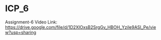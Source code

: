 # ICP_6

Assignment-6 Video Link: https://drive.google.com/file/d/1D2XIOxsB2SrgGv_HBOH_Yzile9ASI_Pe/view?usp=sharing
